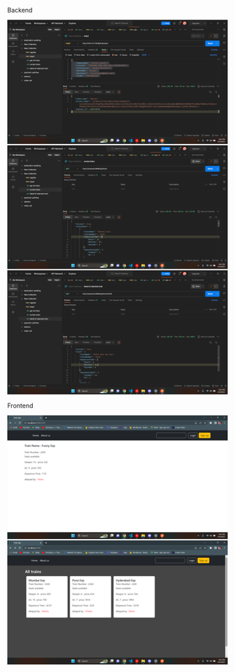 Backend

![Example Image](</images/Screenshot%20(21).png>)
![Example Image](</images/Screenshot%20(22).png>)
![Example Image](</images/Screenshot%20(23).png>)

Frontend

![Example Image](</images/Screenshot%20(24).png>)
![Example Image](</images/Screenshot%20(25).png>)
